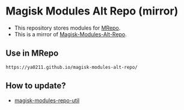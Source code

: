 # Magisk Modules Alt Repo (mirror)
- This repository stores modules for [MRepo](https://github.com/ya0211/MRepo).
- This is a mirror of [Magisk-Modules-Alt-Repo](https://github.com/Magisk-Modules-Alt-Repo).

## Use in MRepo
```
https://ya0211.github.io/magisk-modules-alt-repo/
```

## How to update?
- [magisk-modules-repo-util](https://github.com/ya0211/magisk-modules-repo-util.git)

